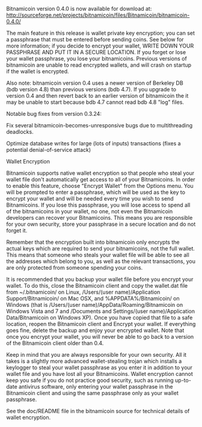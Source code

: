 Bitnamicoin version 0.4.0 is now available for download at:
http://sourceforge.net/projects/bitnamicoin/files/Bitnamicoin/bitnamicoin-0.4.0/

The main feature in this release is wallet private key encryption;
you can set a passphrase that must be entered before sending coins.
See below for more information; if you decide to encrypt your wallet,
WRITE DOWN YOUR PASSPHRASE AND PUT IT IN A SECURE LOCATION. If you
forget or lose your wallet passphrase, you lose your bitnamicoins.
Previous versions of bitnamicoin are unable to read encrypted wallets,
and will crash on startup if the wallet is encrypted.

Also note: bitnamicoin version 0.4 uses a newer version of Berkeley DB
(bdb version 4.8) than previous versions (bdb 4.7). If you upgrade
to version 0.4 and then revert back to an earlier version of bitnamicoin
the it may be unable to start because bdb 4.7 cannot read bdb 4.8
"log" files.


Notable bug fixes from version 0.3.24:

Fix several bitnamicoin-becomes-unresponsive bugs due to multithreading
deadlocks.

Optimize database writes for large (lots of inputs) transactions
(fixes a potential denial-of-service attack)


Wallet Encryption

Bitnamicoin supports native wallet encryption so that people who steal your
wallet file don't automatically get access to all of your Bitnamicoins.
In order to enable this feature, choose "Encrypt Wallet" from the
Options menu.  You will be prompted to enter a passphrase, which
will be used as the key to encrypt your wallet and will be needed
every time you wish to send Bitnamicoins.  If you lose this passphrase,
you will lose access to spend all of the bitnamicoins in your wallet,
no one, not even the Bitnamicoin developers can recover your Bitnamicoins.
This means you are responsible for your own security, store your
passphrase in a secure location and do not forget it.

Remember that the encryption built into bitnamicoin only encrypts the
actual keys which are required to send your bitnamicoins, not the full
wallet.  This means that someone who steals your wallet file will
be able to see all the addresses which belong to you, as well as the
relevant transactions, you are only protected from someone spending
your coins.

It is recommended that you backup your wallet file before you
encrypt your wallet.  To do this, close the Bitnamicoin client and
copy the wallet.dat file from ~/.bitnamicoin/ on Linux, /Users/(user
name)/Application Support/Bitnamicoin/ on Mac OSX, and %APPDATA%/Bitnamicoin/
on Windows (that is /Users/(user name)/AppData/Roaming/Bitnamicoin on
Windows Vista and 7 and /Documents and Settings/(user name)/Application
Data/Bitnamicoin on Windows XP).  Once you have copied that file to a
safe location, reopen the Bitnamicoin client and Encrypt your wallet.
If everything goes fine, delete the backup and enjoy your encrypted
wallet.  Note that once you encrypt your wallet, you will never be
able to go back to a version of the Bitnamicoin client older than 0.4.

Keep in mind that you are always responsible for your own security.
All it takes is a slightly more advanced wallet-stealing trojan which
installs a keylogger to steal your wallet passphrase as you enter it
in addition to your wallet file and you have lost all your Bitnamicoins.
Wallet encryption cannot keep you safe if you do not practice
good security, such as running up-to-date antivirus software, only
entering your wallet passphrase in the Bitnamicoin client and using the
same passphrase only as your wallet passphrase.

See the doc/README file in the bitnamicoin source for technical details
of wallet encryption.
